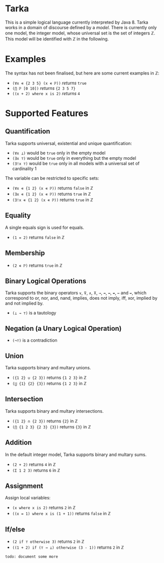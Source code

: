 Tarka
=====
This is a simple logical language currently interpreted by Java 8.  Tarka works in a domain of discourse defined by a _model_.  There is currently only one model, the integer model, whose universal set is the set of integers ℤ.  This model will be identified with ℤ in the following.

Examples
========
The syntax has not been finalised, but here are some current examples in ℤ:

- `(∀x ∊ {2 3 5} (x ∊ ℙ))` _returns_ `true`
- `(⋂ ℙ [0 10])` _returns_ `{2 3 5 7}`
- `((x + 2) where x is 2)` _returns_ `4`

Supported Features
==================
Quantification
--------------
Tarka supports universal, existential and unique quantification:

- `(∀x ⊥)` would be `true` only in the empty model
- `(∃x ⊤)` would be `true` only in everything but the empty model
- `(∃!x ⊤)` would be `true` only in all models with a universal set of cardinality 1

The variable can be restricted to specific sets:

- `(∀x ∊ {1 2} (x ∊ ℙ))` returns `false` in ℤ
- `(∃x ∊ {1 2} (x ∊ ℙ))` returns `true` in ℤ
- `(∃!x ∊ {1 2} (x ∊ ℙ))` returns `true` in ℤ

Equality
--------
A single equals sign is used for equals.

- `(1 = 2)` returns `false` in ℤ

Membership
----------
- `(2 ∊ ℙ)` returns `true` in ℤ

Binary Logical Operations
-----------------
Tarka supports the binary operators `∨`, `⊽`, `∧`, `⊼`, `→`, `↛`, `↔`, `↮`, `←` and `↚`, which correspond to or, nor, and, nand, implies, does not imply, iff, xor, implied by and not implied by.

- `(⊥ → ⊤)` is a tautology

Negation (a Unary Logical Operation)
-----------------------------------
- `(¬⊤)` is a contradiction

Union
-----
Tarka supports binary and multary unions.

- `({1 2} ∪ {2 3})` returns `{1 2 3}` in ℤ
- `(⋃ {1} {2} {3})` returns `{1 2 3}` in ℤ

Intersection
------------
Tarka supports binary and multary intersections.

- `({1 2} ∩ {2 3})` returns `{2}` in ℤ
- `(⋂ {1 2 3} {2 3} {3})` returns `{3}` in ℤ

Addition
--------
In the default integer model, Tarka supports binary and multary sums.

- `(2 + 2)` returns `4` in ℤ
- `(Σ 1 2 3)` returns `6` in ℤ

Assignment
----------
Assign local variables:

- `(x where x is 2)` returns `2` in ℤ
- `((x = 1) where x is (1 + 1))` returns `false` in ℤ

If/else
-------
- `(2 if ⊤ otherwise 3)` returns `2` in ℤ
- `((1 + 2) if (⊤ → ⊥) otherwise (3 - 1))` returns `2` in ℤ

`todo: document some more`
